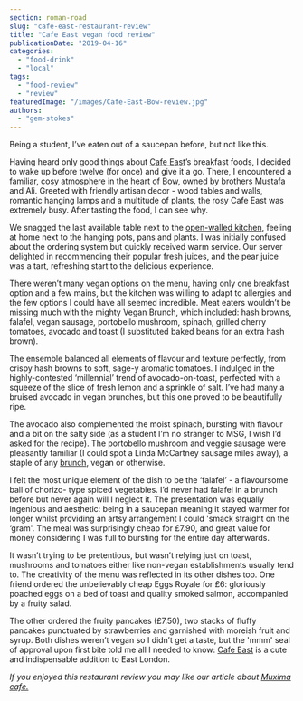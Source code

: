 ```yaml
---
section: roman-road
slug: "cafe-east-restaurant-review"
title: "Cafe East vegan food review"
publicationDate: "2019-04-16"
categories: 
  - "food-drink"
  - "local"
tags: 
  - "food-review"
  - "review"
featuredImage: "/images/Cafe-East-Bow-review.jpg"
authors: 
  - "gem-stokes"
---
```


Being a student, I’ve eaten out of a saucepan before, but not like this.

Having heard only good things about [Cafe East](https://romanroadlondon.com/cafe-east-roman-road-mustafa-has-interview/)’s breakfast foods, I decided to wake up before twelve (for once) and give it a go. There, I encountered a familiar, cosy atmosphere in the heart of Bow, owned by brothers Mustafa and Ali. Greeted with friendly artisan decor - wood tables and walls, romantic hanging lamps and a multitude of plants, the rosy Cafe East was extremely busy. After tasting the food, I can see why.

We snagged the last available table next to the [open-walled kitchen](https://romanroadlondon.com/cafe-east-reopens-after-refurb/), feeling at home next to the hanging pots, pans and plants. I was initially confused about the ordering system but quickly received warm service. Our server delighted in recommending their popular fresh juices, and the pear juice was a tart, refreshing start to the delicious experience.

There weren’t many vegan options on the menu, having only one breakfast option and a few mains, but the kitchen was willing to adapt to allergies and the few options I could have all seemed incredible. Meat eaters wouldn’t be missing much with the mighty Vegan Brunch, which included: hash browns, falafel, vegan sausage, portobello mushroom, spinach, grilled cherry tomatoes, avocado and toast (I substituted baked beans for an extra hash brown).

The ensemble balanced all elements of flavour and texture perfectly, from crispy hash browns to soft, sage-y aromatic tomatoes. I indulged in the highly-contested ‘millennial’ trend of avocado-on-toast, perfected with a squeeze of the slice of fresh lemon and a sprinkle of salt. I’ve had many a bruised avocado in vegan brunches, but this one proved to be beautifully ripe.

The avocado also complemented the moist spinach, bursting with flavour and a bit on the salty side (as a student I’m no stranger to MSG, I wish I’d asked for the recipe). The portobello mushroom and veggie sausage were pleasantly familiar (I could spot a Linda McCartney sausage miles away), a staple of any [brunch](https://romanroadlondon.com/best-brunch-bow-mile-end-globe-town/), vegan or otherwise.

I felt the most unique element of the dish to be the ‘falafel’ - a flavoursome ball of chorizo- type spiced vegetables. I’d never had falafel in a brunch before but never again will I neglect it. The presentation was equally ingenious and aesthetic: being in a saucepan meaning it stayed warmer for longer whilst providing an artsy arrangement I could 'smack straight on the ‘gram'. The meal was surprisingly cheap for £7.90, and great value for money considering I was full to bursting for the entire day afterwards.

It wasn’t trying to be pretentious, but wasn’t relying just on toast, mushrooms and tomatoes either like non-vegan establishments usually tend to. The creativity of the menu was reflected in its other dishes too. One friend ordered the unbelievably cheap Eggs Royale for £6: gloriously poached eggs on a bed of toast and quality smoked salmon, accompanied by a fruity salad.

The other ordered the fruity pancakes (£7.50), two stacks of fluffy pancakes punctuated by strawberries and garnished with moreish fruit and syrup. Both dishes weren’t vegan so I didn’t get a taste, but the 'mmm' seal of approval upon first bite told me all I needed to know: [Cafe East](https://www.instagram.com/cafeeastbow/) is a cute and indispensable addition to East London.

_If you enjoyed this restaurant review you may like our article about [Muxima cafe.](https://romanroadlondon.com/muxima-arts-cafe-music-venue/)_

